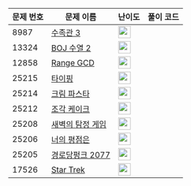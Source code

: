 | 문제 번호 | 문제 이름 | 난이도 | 풀이 코드 |
| --- | --- | --- | --- |
| 8987 | [수족관 3](https://www.acmicpc.net/problem/8987) | <img height="25px" width="25px=" src="https://static.solved.ac/tier_small/23.svg"/> |  |
| 13324 | [BOJ 수열 2](https://www.acmicpc.net/problem/13324) | <img height="25px" width="25px=" src="https://static.solved.ac/tier_small/24.svg"/> |  |
| 12858 | [Range GCD](https://www.acmicpc.net/problem/12858) | <img height="25px" width="25px=" src="https://static.solved.ac/tier_small/21.svg"/> |  |
| 25215 | [타이핑](https://www.acmicpc.net/problem/25215) | <img height="25px" width="25px=" src="https://static.solved.ac/tier_small/8.svg"/> |  |
| 25214 | [크림 파스타](https://www.acmicpc.net/problem/25214) | <img height="25px" width="25px=" src="https://static.solved.ac/tier_small/7.svg"/> |  |
| 25212 | [조각 케이크](https://www.acmicpc.net/problem/25212) | <img height="25px" width="25px=" src="https://static.solved.ac/tier_small/10.svg"/> |  |
| 25208 | [새벽의 탐정 게임](https://www.acmicpc.net/problem/25208) | <img height="25px" width="25px=" src="https://static.solved.ac/tier_small/0.svg"/> |  |
| 25206 | [너의 평점은](https://www.acmicpc.net/problem/25206) | <img height="25px" width="25px=" src="https://static.solved.ac/tier_small/7.svg"/> |  |
| 25205 | [경로당펑크 2077](https://www.acmicpc.net/problem/25205) | <img height="25px" width="25px=" src="https://static.solved.ac/tier_small/4.svg"/> |  |
| 17526 | [Star Trek](https://www.acmicpc.net/problem/17526) | <img height="25px" width="25px=" src="https://static.solved.ac/tier_small/21.svg"/> |  |
